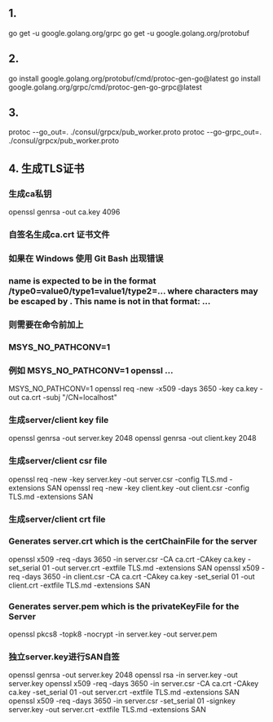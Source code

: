 ## 1.
go get -u google.golang.org/grpc
go get -u google.golang.org/protobuf

## 2.
go install google.golang.org/protobuf/cmd/protoc-gen-go@latest
go install google.golang.org/grpc/cmd/protoc-gen-go-grpc@latest

## 3.
protoc --go_out=. ./consul/grpcx/pub_worker.proto
protoc --go-grpc_out=. ./consul/grpcx/pub_worker.proto

## 4. 生成TLS证书

### 生成ca私钥
openssl genrsa -out ca.key 4096
### 自签名生成ca.crt 证书文件
### 如果在 Windows 使用 Git Bash 出现错误
### name is expected to be in the format /type0=value0/type1=value1/type2=... where characters may be escaped by \. This name is not in that format: ...
### 则需要在命令前加上
### MSYS_NO_PATHCONV=1
### 例如 MSYS_NO_PATHCONV=1 openssl ...
MSYS_NO_PATHCONV=1 openssl req -new -x509 -days 3650 -key ca.key -out ca.crt -subj "/CN=localhost"
### 生成server/client key file
openssl genrsa -out server.key 2048
openssl genrsa -out client.key 2048
### 生成server/client csr file
openssl req -new -key server.key -out server.csr -config TLS.md -extensions SAN
openssl req -new -key client.key -out client.csr -config TLS.md -extensions SAN
### 生成server/client crt file
### Generates server.crt which is the certChainFile for the server
openssl x509 -req -days 3650 -in server.csr -CA ca.crt -CAkey ca.key -set_serial 01 -out server.crt -extfile TLS.md -extensions SAN
openssl x509 -req -days 3650 -in client.csr -CA ca.crt -CAkey ca.key -set_serial 01 -out client.crt -extfile TLS.md -extensions SAN
### Generates server.pem which is the privateKeyFile for the Server
openssl pkcs8 -topk8 -nocrypt -in server.key -out server.pem


### 独立server.key进行SAN自签
openssl genrsa -out server.key 2048
openssl rsa -in server.key -out server.key
openssl x509 -req -days 3650 -in server.csr -CA ca.crt -CAkey ca.key -set_serial 01 -out server.crt -extfile TLS.md -extensions SAN
openssl x509 -req -days 3650 -in server.csr -set_serial 01 -signkey server.key -out server.crt -extfile TLS.md -extensions SAN
